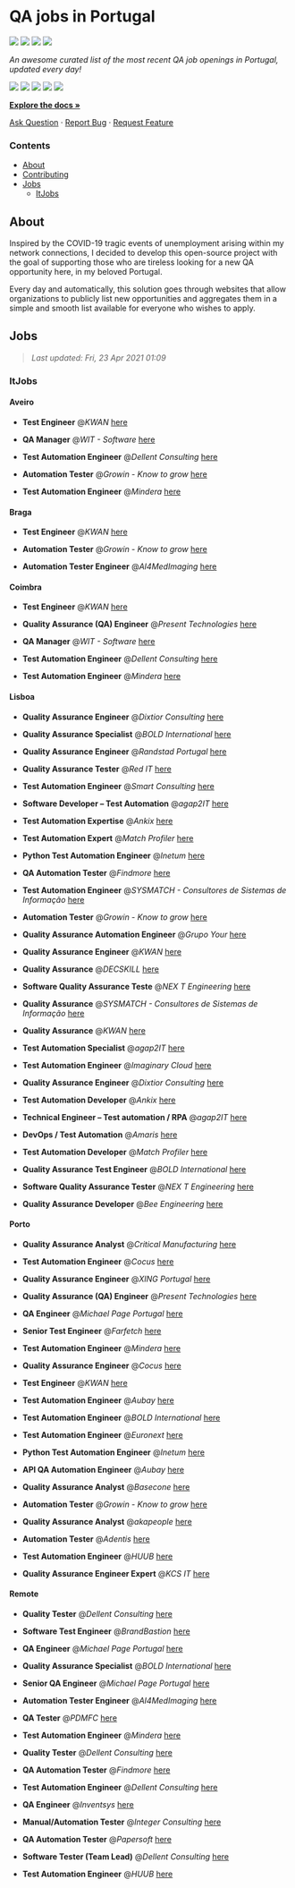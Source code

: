 QA jobs in Portugal
========================

![](https://img.shields.io/static/v1?label=%F0%9F%8C%9F&message=If%20Useful&color=BC4E99)
[![](https://img.shields.io/github/stars/sergiomartins8/qa-jobs-in-portugal)](https://github.com/sergiomartins8/qa-jobs-in-portugal/stargazers)
[![](https://img.shields.io/github/forks/sergiomartins8/qa-jobs-in-portugal)](https://github.com/sergiomartins8/qa-jobs-in-portugal/network/members)
[![](https://img.shields.io/badge/-sergiomartins8-blue?logo=Linkedin&logoColor=white)](https://www.linkedin.com/in/sergiomartins8/)

_An awesome curated list of the most recent QA job openings in Portugal, updated every day!_

[![](https://img.shields.io/github/v/release/sergiomartins8/qa-jobs-in-portugal)](https://github.com/sergiomartins8/qa-jobs-in-portugal/releases)
[![](https://github.com/sergiomartins8/qa-jobs-in-portugal/workflows/release/badge.svg)](https://github.com/sergiomartins8/qa-jobs-in-portugal/actions?query=workflow%3Arelease)
[![](https://img.shields.io/github/issues/sergiomartins8/qa-jobs-in-portugal)](https://github.com/sergiomartins8/qa-jobs-in-portugal/issues)
[![](https://img.shields.io/github/contributors/sergiomartins8/qa-jobs-in-portugal)](https://github.com/sergiomartins8/qa-jobs-in-portugal/graphs/contributors)
[![](https://img.shields.io/github/license/sergiomartins8/qa-jobs-in-portugal)](https://github.com/sergiomartins8/qa-jobs-in-portugal/blob/master/LICENSE)

**[Explore the docs »](https://github.com/sergiomartins8/qa-jobs-in-portugal/blob/master/docs/DOCUMENTATION.md)**

[Ask Question](https://github.com/sergiomartins8/qa-jobs-in-portugal/issues) 
·
[Report Bug](https://github.com/sergiomartins8/qa-jobs-in-portugal/issues)
·
[Request Feature](https://github.com/sergiomartins8/qa-jobs-in-portugal/issues)

### Contents
* [About](#about)
* [Contributing](https://github.com/sergiomartins8/qa-jobs-in-portugal/blob/master/docs/CONTRIBUTING.md)
* [Jobs](#jobs)
  * [ItJobs](#itjobs)

## About
Inspired by the COVID-19 tragic events of unemployment arising within my network connections, I decided to develop this open-source project with the goal of supporting those who are tireless looking for a new QA opportunity here, in my beloved Portugal.

Every day and automatically, this solution goes through websites that allow organizations to publicly list new opportunities and aggregates them in a simple and smooth list available for everyone who wishes to apply.

Jobs
---------

> _Last updated: Fri, 23 Apr 2021 01:09_

### ItJobs

#### Aveiro

- **Test Engineer** @_KWAN_ [here](https://www.itjobs.pt/oferta/379134/test-engineer)


- **QA Manager** @_WIT - Software_ [here](https://www.itjobs.pt/oferta/377081/qa-manager)


- **Test Automation Engineer** @_Dellent Consulting_ [here](https://www.itjobs.pt/oferta/382366/test-automation-engineer)


- **Automation Tester** @_Growin - Know to grow_ [here](https://www.itjobs.pt/oferta/381842/automation-tester)


- **Test Automation Engineer** @_Mindera_ [here](https://www.itjobs.pt/oferta/380812/test-automation-engineer)

#### Braga

- **Test Engineer** @_KWAN_ [here](https://www.itjobs.pt/oferta/379134/test-engineer)


- **Automation Tester** @_Growin - Know to grow_ [here](https://www.itjobs.pt/oferta/381842/automation-tester)


- **Automation Tester Engineer** @_AI4MedImaging_ [here](https://www.itjobs.pt/oferta/381230/automation-tester-engineer)

#### Coimbra

- **Test Engineer** @_KWAN_ [here](https://www.itjobs.pt/oferta/379134/test-engineer)


- **Quality Assurance (QA) Engineer** @_Present Technologies_ [here](https://www.itjobs.pt/oferta/380258/quality-assurance-qa-engineer)


- **QA Manager** @_WIT - Software_ [here](https://www.itjobs.pt/oferta/377081/qa-manager)


- **Test Automation Engineer** @_Dellent Consulting_ [here](https://www.itjobs.pt/oferta/382366/test-automation-engineer)


- **Test Automation Engineer** @_Mindera_ [here](https://www.itjobs.pt/oferta/380812/test-automation-engineer)

#### Lisboa

- **Quality Assurance Engineer** @_Dixtior Consulting_ [here](https://www.itjobs.pt/oferta/378732/quality-assurance-engineer)


- **Quality Assurance Specialist** @_BOLD International_ [here](https://www.itjobs.pt/oferta/376118/quality-assurance-specialist)


- **Quality Assurance Engineer** @_Randstad Portugal_ [here](https://www.itjobs.pt/oferta/380362/quality-assurance-engineer)


- **Quality Assurance Tester** @_Red IT_ [here](https://www.itjobs.pt/oferta/377129/quality-assurance-tester)


- **Test Automation Engineer** @_Smart Consulting_ [here](https://www.itjobs.pt/oferta/377654/test-automation-engineer)


- **Software Developer – Test Automation** @_agap2IT_ [here](https://www.itjobs.pt/oferta/379565/software-developer-test-automation)


- **Test Automation Expertise** @_Ankix_ [here](https://www.itjobs.pt/oferta/378899/test-automation-expertise)


- **Test Automation Expert** @_Match Profiler_ [here](https://www.itjobs.pt/oferta/376759/test-automation-expert)


- **Python Test Automation Engineer** @_Inetum_ [here](https://www.itjobs.pt/oferta/382401/python-test-automation-engineer)


- **QA Automation Tester** @_Findmore_ [here](https://www.itjobs.pt/oferta/382283/qa-automation-tester)


- **Test Automation Engineer** @_SYSMATCH - Consultores de Sistemas de Informação_ [here](https://www.itjobs.pt/oferta/376461/test-automation-engineer)


- **Automation Tester** @_Growin - Know to grow_ [here](https://www.itjobs.pt/oferta/381842/automation-tester)


- **Quality Assurance Automation Engineer** @_Grupo Your_ [here](https://www.itjobs.pt/oferta/383093/quality-assurance-automation-engineer-mf-referencia-yp-dw-qe)


- **Quality Assurance Engineer** @_KWAN_ [here](https://www.itjobs.pt/oferta/382510/quality-assurance-engineer)


- **Quality Assurance** @_DECSKILL_ [here](https://www.itjobs.pt/oferta/381165/quality-assurance)


- **Software Quality Assurance Teste** @_NEX T Engineering_ [here](https://www.itjobs.pt/oferta/378659/software-quality-assurance-teste)


- **Quality Assurance** @_SYSMATCH - Consultores de Sistemas de Informação_ [here](https://www.itjobs.pt/oferta/374052/quality-assurance)


- **Quality Assurance** @_KWAN_ [here](https://www.itjobs.pt/oferta/376563/quality-assurance)


- **Test Automation Specialist** @_agap2IT_ [here](https://www.itjobs.pt/oferta/380917/test-automation-specialist)


- **Test Automation Engineer** @_Imaginary Cloud_ [here](https://www.itjobs.pt/oferta/380725/test-automation-engineer)


- **Quality Assurance Engineer** @_Dixtior Consulting_ [here](https://www.itjobs.pt/oferta/382332/quality-assurance-engineer)


- **Test Automation Developer** @_Ankix_ [here](https://www.itjobs.pt/oferta/375463/test-automation-developer)


- **Technical Engineer – Test automation / RPA** @_agap2IT_ [here](https://www.itjobs.pt/oferta/379628/technical-engineer-test-automation-rpa)


- **DevOps / Test Automation** @_Amaris_ [here](https://www.itjobs.pt/oferta/381024/devops-test-automation)


- **Test Automation Developer** @_Match Profiler_ [here](https://www.itjobs.pt/oferta/376753/test-automation-developer)


- **Quality Assurance Test Engineer** @_BOLD International_ [here](https://www.itjobs.pt/oferta/376772/quality-assurance-test-engineer)


- **Software Quality Assurance Tester** @_NEX T Engineering_ [here](https://www.itjobs.pt/oferta/378234/software-quality-assurance-tester)


- **Quality Assurance Developer** @_Bee Engineering_ [here](https://www.itjobs.pt/oferta/380390/quality-assurance-developer)

#### Porto

- **Quality Assurance Analyst** @_Critical Manufacturing_ [here](https://www.itjobs.pt/oferta/379002/software-validation-engineer)


- **Test Automation Engineer** @_Cocus_ [here](https://www.itjobs.pt/oferta/382505/test-automation-engineer)


- **Quality Assurance Engineer** @_XING Portugal_ [here](https://www.itjobs.pt/oferta/382593/quality-assurance-engineer)


- **Quality Assurance (QA) Engineer** @_Present Technologies_ [here](https://www.itjobs.pt/oferta/380258/quality-assurance-qa-engineer)


- **QA Engineer** @_Michael Page Portugal_ [here](https://www.itjobs.pt/oferta/382685/qa-engineer-m-f-full-remote)


- **Senior Test Engineer** @_Farfetch_ [here](https://www.itjobs.pt/oferta/382119/senior-test-engineer)


- **Test Automation Engineer** @_Mindera_ [here](https://www.itjobs.pt/oferta/380812/test-automation-engineer)


- **Quality Assurance Engineer** @_Cocus_ [here](https://www.itjobs.pt/oferta/382492/quality-assurance-engineer)


- **Test Engineer** @_KWAN_ [here](https://www.itjobs.pt/oferta/379134/test-engineer)


- **Test Automation Engineer** @_Aubay_ [here](https://www.itjobs.pt/oferta/377222/test-automation-engineer)


- **Test Automation Engineer** @_BOLD International_ [here](https://www.itjobs.pt/oferta/378643/test-automation-engineer)


- **Test Automation Engineer** @_Euronext_ [here](https://www.itjobs.pt/oferta/377097/test-automation-engineer)


- **Python Test Automation Engineer** @_Inetum_ [here](https://www.itjobs.pt/oferta/382401/python-test-automation-engineer)


- **API QA Automation Engineer** @_Aubay_ [here](https://www.itjobs.pt/oferta/382465/api-qa-automation-engineer)


- **Quality Assurance Analyst** @_Basecone_ [here](https://www.itjobs.pt/oferta/382199/quality-assurance-analyst)


- **Automation Tester** @_Growin - Know to grow_ [here](https://www.itjobs.pt/oferta/381842/automation-tester)


- **Quality Assurance Analyst** @_akapeople_ [here](https://www.itjobs.pt/oferta/381706/quality-assurance-analyst)


- **Automation Tester** @_Adentis_ [here](https://www.itjobs.pt/oferta/376901/automation-tester)


- **Test Automation Engineer** @_HUUB_ [here](https://www.itjobs.pt/oferta/382908/test-automation-engineer)


- **Quality Assurance Engineer Expert** @_KCS IT_ [here](https://www.itjobs.pt/oferta/376556/quality-assurance-engineer-expert)

#### Remote

- **Quality Tester** @_Dellent Consulting_ [here](https://www.itjobs.pt/oferta/382367/quality-tester)


- **Software Test Engineer** @_BrandBastion_ [here](https://www.itjobs.pt/oferta/379190/software-test-engineer-remote)


- **QA Engineer** @_Michael Page Portugal_ [here](https://www.itjobs.pt/oferta/382685/qa-engineer-m-f-full-remote)


- **Quality Assurance Specialist** @_BOLD International_ [here](https://www.itjobs.pt/oferta/376118/quality-assurance-specialist)


- **Senior QA Engineer** @_Michael Page Portugal_ [here](https://www.itjobs.pt/oferta/379498/senior-qa-engineer-m-f-full-remote)


- **Automation Tester Engineer** @_AI4MedImaging_ [here](https://www.itjobs.pt/oferta/381230/automation-tester-engineer)


- **QA Tester** @_PDMFC_ [here](https://www.itjobs.pt/oferta/380988/qa-tester)


- **Test Automation Engineer** @_Mindera_ [here](https://www.itjobs.pt/oferta/380812/test-automation-engineer)


- **Quality Tester** @_Dellent Consulting_ [here](https://www.itjobs.pt/oferta/379006/quality-tester)


- **QA Automation Tester** @_Findmore_ [here](https://www.itjobs.pt/oferta/382283/qa-automation-tester)


- **Test Automation Engineer** @_Dellent Consulting_ [here](https://www.itjobs.pt/oferta/382366/test-automation-engineer)


- **QA Engineer** @_Inventsys_ [here](https://www.itjobs.pt/oferta/379049/qa-engineer)


- **Manual/Automation Tester** @_Integer Consulting_ [here](https://www.itjobs.pt/oferta/381267/manual-automation-tester)


- **QA Automation Tester** @_Papersoft_ [here](https://www.itjobs.pt/oferta/377931/qa-automation-tester)


- **Software Tester (Team Lead)** @_Dellent Consulting_ [here](https://www.itjobs.pt/oferta/382825/software-tester-team-lead)


- **Test Automation Engineer** @_HUUB_ [here](https://www.itjobs.pt/oferta/382908/test-automation-engineer)

